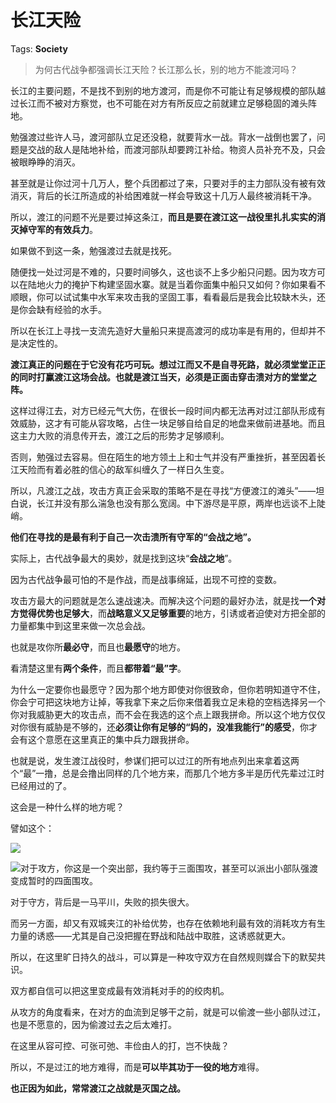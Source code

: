 # 长江天险

Tags: **Society**

> 为何古代战争都强调长江天险？长江那么长，别的地方不能渡河吗？



长江的主要问题，不是找不到别的地方渡河，而是你不可能让有足够规模的部队越过长江而不被对方察觉，也不可能在对方有所反应之前就建立足够稳固的滩头阵地。

勉强渡过些许人马，渡河部队立足还没稳，就要背水一战。背水一战倒也罢了，问题是交战的敌人是陆地补给，而渡河部队却要跨江补给。物资人员补充不及，只会被眼睁睁的消灭。

甚至就是让你过河十几万人，整个兵团都过了来，只要对手的主力部队没有被有效消灭，背后的长江所造成的补给困难就一样会导致这十几万人最终被消耗干净。

所以，渡江的问题不光是要过掉这条江，**而且是要在渡江这一战役里扎扎实实的消灭掉守军的有效兵力**。

如果做不到这一条，勉强渡过去就是找死。

随便找一处过河是不难的，只要时间够久，这也谈不上多少船只问题。因为攻方可以在陆地火力的掩护下构建坚固水寨。就是当着你面集中船只又如何？你如果看不顺眼，你可以试试集中水军来攻击我的坚固工事，看看最后是我会比较缺木头，还是你会缺有经验的水手。

所以在长江上寻找一支流先造好大量船只来提高渡河的成功率是有用的，但却并不是决定性的。

**渡江真正的问题在于它没有花巧可玩。想过江而又不是自寻死路，就必须堂堂正正的同时打赢渡江这场会战。也就是渡江当天，必须是正面击穿击溃对方的堂堂之阵。**

这样过得江去，对方已经元气大伤，在很长一段时间内都无法再对过江部队形成有效威胁，这才有可能从容攻略，占住一块足够自给自足的地盘来做前进基地。而且这主力大败的消息传开去，渡江之后的形势才足够顺利。

否则，勉强过去容易。但在陌生的地方领土上和士气并没有严重挫折，甚至因着长江天险而有着必胜的信心的敌军纠缠久了一样日久生变。

所以，凡渡江之战，攻击方真正会采取的策略不是在寻找“方便渡江的滩头”——坦白说，长江并没有那么湍急也没有那么宽阔。中下游尽是平原，两岸也远谈不上陡峭。

**他们在寻找的是最有利于自己一次击溃所有守军的“会战之地”。**

实际上，古代战争最大的奥妙，就是找到这块“**会战之地**”。

因为古代战争最可怕的不是作战，而是战事绵延，出现不可控的变数。

攻击方最大的问题就是怎么速战速决。而解决这个问题的最好办法，就是找**一个对方觉得优势也足够大**，而**战略意义又足够重要**的地方，引诱或者迫使对方把全部的力量都集中到这里来做一次总会战。

也就是攻你所**最必守**，而且也**最愿守**的地方。

看清楚这里有**两个条件**，而且**都带着“最”字**。

为什么一定要你也最愿守？因为那个地方即使对你很致命，但你若明知道守不住，你会宁可把这块地方让掉，等我拿下来之后你来借着我立足未稳的空档选择另一个你对我威胁更大的攻击点，而不会在我选的这个点上跟我拼命。所以这个地方仅仅对你很有威胁是不够的，还**必须让你有足够的“妈的，没准我能行”的感受**，你才会有这个意愿在这里真正的集中兵力跟我拼命。

也就是说，发生渡江战役时，参谋们把可以过江的所有地点列出来拿着这两个“最”一撸，总是会撸出同样的几个地方来，而那几个地方多半是历代先辈过江时已经用过的了。

这会是一种什么样的地方呢？

譬如这个：

![](https://pic1.zhimg.com/50/v2-b96f7fe80b62241dd2eafef1446a78fc_720w.jpg?source=1940ef5c)  


![](https://pic1.zhimg.com/50/v2-2fecda0f46d67feccce366beb4678ce2_720w.jpg?source=1940ef5c)对于攻方，你这是一个突出部，我约等于三面围攻，甚至可以派出小部队强渡变成暂时的四面围攻。

对于守方，背后是一马平川，失败的损失很大。

而另一方面，却又有双城夹江的补给优势，也存在依赖地利最有效的消耗攻方有生力量的诱惑——尤其是自己没把握在野战和陆战中取胜，这诱惑就更大。

所以，在这里旷日持久的战斗，可以算是一种攻守双方在自然规则媒合下的默契共识。

双方都自信可以把这里变成最有效消耗对手的的绞肉机。

从攻方的角度看来，在对方的血流到足够干之前，就是可以偷渡一些小部队过江，也是不愿意的，因为偷渡过去之后太难打。

在这里从容可控、可张可弛、丰俭由人的打，岂不快哉？

所以，不是过江的地方难得，而是**可以毕其功于一役的地方**难得。

**也正因为如此，常常渡江之战就是灭国之战。**



